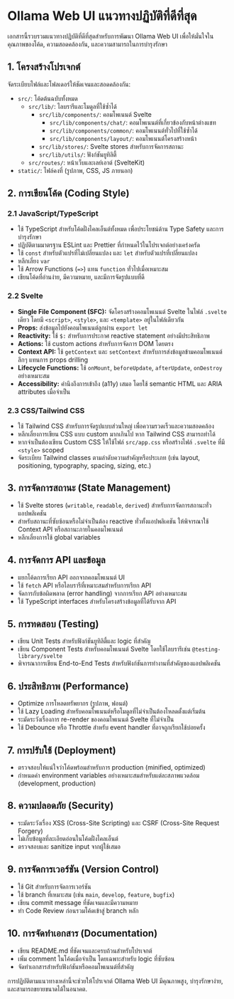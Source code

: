 # Ollama Web UI แนวทางปฏิบัติที่ดีที่สุด

เอกสารนี้รวบรวมแนวทางปฏิบัติที่ดีที่สุดสำหรับการพัฒนา Ollama Web UI เพื่อให้มั่นใจในคุณภาพของโค้ด, ความสอดคล้องกัน, และความสามารถในการบำรุงรักษา

## 1. โครงสร้างโปรเจกต์

จัดระเบียบไฟล์และโฟลเดอร์ให้ชัดเจนและสอดคล้องกัน:

- `src/`: โค้ดต้นฉบับทั้งหมด
  - `src/lib/`: ไลบรารีและโมดูลที่ใช้ซ้ำได้
    - `src/lib/components/`: คอมโพเนนต์ Svelte
      - `src/lib/components/chat/`: คอมโพเนนต์ที่เกี่ยวข้องกับหน้าต่างแชท
      - `src/lib/components/common/`: คอมโพเนนต์ทั่วไปที่ใช้ซ้ำได้
      - `src/lib/components/layout/`: คอมโพเนนต์โครงสร้างหน้า
    - `src/lib/stores/`: Svelte stores สำหรับการจัดการสถานะ
    - `src/lib/utils/`: ฟังก์ชันยูทิลิตี้
  - `src/routes/`: หน้าเว็บและเลย์เอาต์ (SvelteKit)
- `static/`: ไฟล์คงที่ (รูปภาพ, CSS, JS ภายนอก)

## 2. การเขียนโค้ด (Coding Style)

### 2.1 JavaScript/TypeScript

- ใช้ TypeScript สำหรับโค้ดฝั่งไคลเอ็นต์ทั้งหมด เพื่อประโยชน์ด้าน Type Safety และการบำรุงรักษา
- ปฏิบัติตามมาตรฐาน ESLint และ Prettier ที่กำหนดไว้ในโปรเจกต์อย่างเคร่งครัด
- ใช้ `const` สำหรับตัวแปรที่ไม่เปลี่ยนแปลง และ `let` สำหรับตัวแปรที่เปลี่ยนแปลง
- หลีกเลี่ยง `var`
- ใช้ Arrow Functions (`=>`) แทน `function` ทั่วไปเมื่อเหมาะสม
- เขียนโค้ดที่อ่านง่าย, มีความหมาย, และมีการจัดรูปแบบที่ดี

### 2.2 Svelte

- **Single File Component (SFC):** จัดโครงสร้างคอมโพเนนต์ Svelte ในไฟล์ `.svelte` เดียว โดยมี `<script>`, `<style>`, และ `<template>` อยู่ในไฟล์เดียวกัน
- **Props:** ส่งข้อมูลไปยังคอมโพเนนต์ลูกผ่าน `export let`
- **Reactivity:** ใช้ `$:` สำหรับการประกาศ reactive statement อย่างมีประสิทธิภาพ
- **Actions:** ใช้ custom actions สำหรับการจัดการ DOM โดยตรง
- **Context API:** ใช้ `getContext` และ `setContext` สำหรับการส่งข้อมูลข้ามคอมโพเนนต์ลึกๆ แทนการ props drilling
- **Lifecycle Functions:** ใช้ `onMount`, `beforeUpdate`, `afterUpdate`, `onDestroy` อย่างเหมาะสม
- **Accessibility:** คำนึงถึงการเข้าถึง (a11y) เสมอ โดยใช้ semantic HTML และ ARIA attributes เมื่อจำเป็น

### 2.3 CSS/Tailwind CSS

- ใช้ Tailwind CSS สำหรับการจัดรูปแบบส่วนใหญ่ เพื่อความรวดเร็วและความสอดคล้อง
- หลีกเลี่ยงการเขียน CSS แบบ custom มากเกินไป หาก Tailwind CSS สามารถทำได้
- หากจำเป็นต้องเขียน Custom CSS ให้ใช้ไฟล์ `src/app.css` หรือสร้างไฟล์ `.svelte` ที่มี `<style>` scoped
- จัดระเบียบ Tailwind classes ตามลำดับความสำคัญหรือประเภท (เช่น layout, positioning, typography, spacing, sizing, etc.)

## 3. การจัดการสถานะ (State Management)

- ใช้ Svelte stores (`writable`, `readable`, `derived`) สำหรับการจัดการสถานะทั่วแอปพลิเคชัน
- สำหรับสถานะที่ซับซ้อนหรือไม่จำเป็นต้อง reactive ทั่วทั้งแอปพลิเคชัน ให้พิจารณาใช้ Context API หรือสถานะภายในคอมโพเนนต์
- หลีกเลี่ยงการใช้ global variables

## 4. การจัดการ API และข้อมูล

- แยกโค้ดการเรียก API ออกจากคอมโพเนนต์ UI
- ใช้ `fetch` API หรือไลบรารีที่เหมาะสมสำหรับการเรียก API
- จัดการกับข้อผิดพลาด (error handling) จากการเรียก API อย่างเหมาะสม
- ใช้ TypeScript interfaces สำหรับโครงสร้างข้อมูลที่ได้รับจาก API

## 5. การทดสอบ (Testing)

- เขียน Unit Tests สำหรับฟังก์ชันยูทิลิตี้และ logic ที่สำคัญ
- เขียน Component Tests สำหรับคอมโพเนนต์ Svelte โดยใช้ไลบรารีเช่น `@testing-library/svelte`
- พิจารณาการเขียน End-to-End Tests สำหรับฟังก์ชันการทำงานที่สำคัญของแอปพลิเคชัน

## 6. ประสิทธิภาพ (Performance)

- Optimize การโหลดทรัพยากร (รูปภาพ, ฟอนต์)
- ใช้ Lazy Loading สำหรับคอมโพเนนต์หรือโมดูลที่ไม่จำเป็นต้องโหลดตั้งแต่เริ่มต้น
- ระมัดระวังเรื่องการ re-render ของคอมโพเนนต์ Svelte ที่ไม่จำเป็น
- ใช้ Debounce หรือ Throttle สำหรับ event handler ที่อาจถูกเรียกใช้บ่อยครั้ง

## 7. การปรับใช้ (Deployment)

- ตรวจสอบให้แน่ใจว่าโค้ดพร้อมสำหรับการ production (minified, optimized)
- กำหนดค่า environment variables อย่างเหมาะสมสำหรับแต่ละสภาพแวดล้อม (development, production)

## 8. ความปลอดภัย (Security)

- ระมัดระวังเรื่อง XSS (Cross-Site Scripting) และ CSRF (Cross-Site Request Forgery)
- ไม่เก็บข้อมูลที่ละเอียดอ่อนในโค้ดฝั่งไคลเอ็นต์
- ตรวจสอบและ sanitize input จากผู้ใช้เสมอ

## 9. การจัดการเวอร์ชัน (Version Control)

- ใช้ Git สำหรับการจัดการเวอร์ชัน
- ใช้ branch ที่เหมาะสม (เช่น `main`, `develop`, `feature`, `bugfix`)
- เขียน commit message ที่ชัดเจนและมีความหมาย
- ทำ Code Review ก่อนรวมโค้ดเข้าสู่ branch หลัก

## 10. การจัดทำเอกสาร (Documentation)

- เขียน README.md ที่ชัดเจนและครบถ้วนสำหรับโปรเจกต์
- เพิ่ม comment ในโค้ดเมื่อจำเป็น โดยเฉพาะสำหรับ logic ที่ซับซ้อน
- จัดทำเอกสารสำหรับฟังก์ชันหรือคอมโพเนนต์ที่สำคัญ

การปฏิบัติตามแนวทางเหล่านี้จะช่วยให้โปรเจกต์ Ollama Web UI มีคุณภาพสูง, บำรุงรักษาง่าย, และสามารถขยายขนาดได้ในอนาคต.